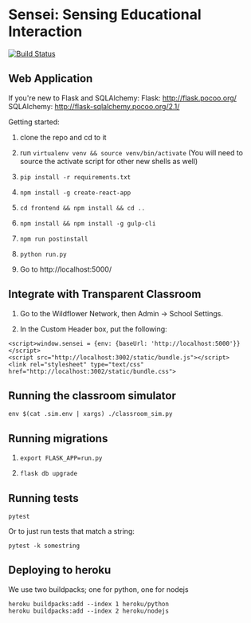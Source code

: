 # Sensei: Sensing Educational Interaction

[![Build Status](https://travis-ci.org/WildflowerSchools/sensei.svg?branch=master)](https://travis-ci.org/WildflowerSchools/sensei)

## Web Application

If you're new to Flask and SQLAlchemy:
Flask: http://flask.pocoo.org/
SQLAlchemy: http://flask-sqlalchemy.pocoo.org/2.1/

Getting started:

1. clone the repo and cd to it

1. run `virtualenv venv && source venv/bin/activate` (You will need to source the activate script for other new shells as well)

1. `pip install -r requirements.txt`

1. `npm install -g create-react-app`

1. `cd frontend && npm install && cd ..`

1. `npm install && npm install -g gulp-cli`

1. `npm run postinstall`

1. `python run.py`

1. Go to http://localhost:5000/

## Integrate with Transparent Classroom

1. Go to the Wildflower Network, then Admin -> School Settings.

2.  In the Custom Header box, put the following:

```
<script>window.sensei = {env: {baseUrl: 'http://localhost:5000'}}</script>
<script src="http://localhost:3002/static/bundle.js"></script>
<link rel="stylesheet" type="text/css" href="http://localhost:3002/static/bundle.css">
```
## Running the classroom simulator

`env $(cat .sim.env | xargs) ./classroom_sim.py`

## Running migrations

1. `export FLASK_APP=run.py`

1. `flask db upgrade`

## Running tests

`pytest`

Or to just run tests that match a string:

`pytest -k somestring`

## Deploying to heroku

We use two buildpacks; one for python, one for nodejs

```
heroku buildpacks:add --index 1 heroku/python
heroku buildpacks:add --index 2 heroku/nodejs
```
